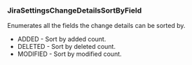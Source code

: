### JiraSettingsChangeDetailsSortByField
Enumerates all the fields the change details can be sorted by.

- ADDED - Sort by added count.
- DELETED - Sort by deleted count.
- MODIFIED - Sort by modified count.
